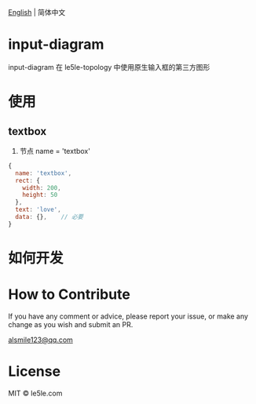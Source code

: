 [English](./README.md) | 简体中文

# input-diagram

input-diagram 在 le5le-topology 中使用原生输入框的第三方图形

# 使用

## textbox

1. 节点 name = 'textbox'

```js
{
  name: 'textbox',
  rect: {
    width: 200,
    height: 50
  },
  text: 'love',
  data: {},    // 必要
}
```

# 如何开发

# How to Contribute

If you have any comment or advice, please report your issue, or make any change as you wish and submit an PR.

alsmile123@qq.com

# License

MIT © le5le.com
